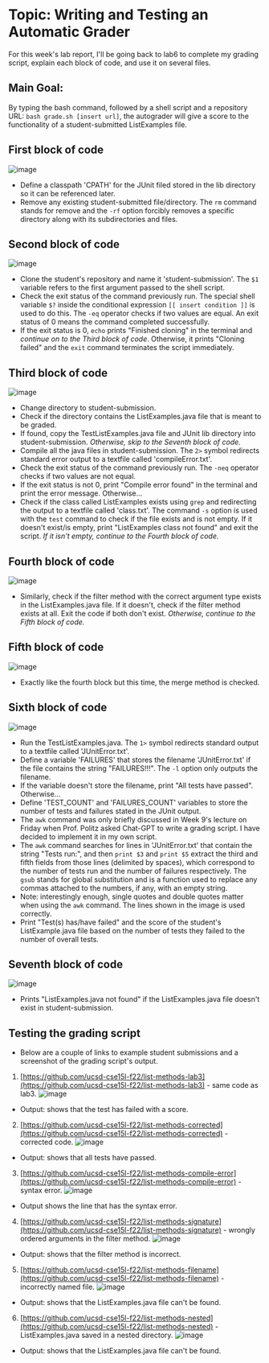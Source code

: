 # Topic: Writing and Testing an Automatic Grader
For this week's lab report, I'll be going back to lab6 to complete my grading script, explain each block of code, and use it on several files.


## Main Goal:
By typing the bash command, followed by a shell script and a repository URL: `bash grade.sh [insert url]`, the autograder will give a score to the functionality of a student-submitted ListExamples file.


## First block of code
![image](https://raw.githubusercontent.com/cheahfulnic/lab9/main/wk9-ss/week9-1.png)
* Define a classpath 'CPATH' for the JUnit filed stored in the lib directory so it can be referenced later.
* Remove any existing student-submitted file/directory. The `rm` command stands for remove and the `-rf` option forcibly removes a specific directory along with its subdirectories and files.


## Second block of code
![image](https://raw.githubusercontent.com/cheahfulnic/lab9/main/wk9-ss/week9-2.png)
* Clone the student's repository and name it 'student-submission'. The `$1` variable refers to the first argument passed to the shell script.
* Check the exit status of the command previously run. The special shell variable `$?` inside the conditional expression `[[ insert condition ]]` is used to do this. The `-eq` operator checks if two values are equal. An exit status of 0 means the command completed successfully.
* If the exit status is 0, `echo` prints "Finished cloning" in the terminal and *continue on to the Third block of code*. Otherwise, it prints "Cloning failed" and the `exit` command terminates the script immediately.


## Third block of code
![image](https://raw.githubusercontent.com/cheahfulnic/lab9/main/wk9-ss/week9-3.png)
* Change directory to student-submission.
* Check if the directory contains the ListExamples.java file that is meant to be graded.
* If found, copy the TestListExamples.java file and JUnit lib directory into student-submission. *Otherwise, skip to the Seventh block of code.*
* Compile all the java files in student-submission. The `2>` symbol redirects standard error output to a textfile called 'compileError.txt'.
* Check the exit status of the command previously run. The `-neq` operator checks if two values are not equal.
* If the exit status is not 0, print "Compile error found" in the terminal and print the error message. Otherwise...
* Check if the class called ListExamples exists using `grep` and redirecting the output to a textfile called 'class.txt'. The command `-s` option is used with the `test` command to check if the file exists and is not empty. If it doesn't exist/is empty, print "ListExamples class not found" and exit the script. *If it isn't empty, continue to the Fourth block of code.*


## Fourth block of code
![image](https://raw.githubusercontent.com/cheahfulnic/lab9/main/wk9-ss/week9-4.png)
* Similarly, check if the filter method with the correct argument type exists in the ListExamples.java file. If it doesn't, check if the filter method exists at all. Exit the code if both don't exist. *Otherwise, continue to the Fifth block of code.*


## Fifth block of code
![image](https://raw.githubusercontent.com/cheahfulnic/lab9/main/wk9-ss/week9-5.png)
* Exactly like the fourth block but this time, the merge method is checked.


## Sixth block of code
![image](https://raw.githubusercontent.com/cheahfulnic/lab9/main/wk9-ss/week9-6.png)
* Run the TestListExamples.java. The `1>` symbol redirects standard output to a textfile called 'JUnitError.txt'.
* Define a variable 'FAILURES' that stores the filename 'JUnitError.txt' if the file contains the string "FAILURES!!!". The `-l` option only outputs the filename.
* If the variable doesn't store the filename, print "All tests have passed". Otherwise... 
* Define 'TEST_COUNT' and 'FAILURES_COUNT' variables to store the number of tests and failures stated in the JUnit output.
* The `awk` command was only briefly discussed in Week 9's lecture on Friday when Prof. Politz asked Chat-GPT to write a grading script. I have decided to implement it in my own script.
* The `awk` command searches for lines in 'JUnitError.txt' that contain the string "Tests run:", and then `print $3` and `print $5` extract the third and fifth fields from those lines (delimited by spaces), which correspond to the number of tests run and the number of failures respectively. The `gsub` stands for global substitution and is a function used to replace any commas attached to the numbers, if any, with an empty string.
* Note: interestingly enough, single quotes and double quotes matter when using the `awk` command. The lines shown in the image is used correctly.
* Print "Test(s) has/have failed" and the score of the student's ListExample.java file based on the number of tests they failed to the number of overall tests.


## Seventh block of code
![image](https://raw.githubusercontent.com/cheahfulnic/lab9/main/wk9-ss/week9-7.png)
* Prints "ListExamples.java not found" if the ListExamples.java file doesn't exist in student-submission.


## Testing the grading script
* Below are a couple of links to example student submissions and a screenshot of the grading script's output.

1. [https://github.com/ucsd-cse15l-f22/list-methods-lab3](https://github.com/ucsd-cse15l-f22/list-methods-lab3) - same code as lab3.
![image](https://raw.githubusercontent.com/cheahfulnic/lab9/main/wk9-ss/week9-8.png)
* Output: shows that the test has failed with a score.


2. [https://github.com/ucsd-cse15l-f22/list-methods-corrected](https://github.com/ucsd-cse15l-f22/list-methods-corrected) - corrected code.
![image](https://raw.githubusercontent.com/cheahfulnic/lab9/main/wk9-ss/week9-9.png)
* Output: shows that all tests have passed.


3. [https://github.com/ucsd-cse15l-f22/list-methods-compile-error](https://github.com/ucsd-cse15l-f22/list-methods-compile-error) - syntax error.
![image](https://raw.githubusercontent.com/cheahfulnic/lab9/main/wk9-ss/week9-10.png)
* Output shows the line that has the syntax error.


4. [https://github.com/ucsd-cse15l-f22/list-methods-signature](https://github.com/ucsd-cse15l-f22/list-methods-signature) - wrongly ordered arguments in the filter method.
![image](https://raw.githubusercontent.com/cheahfulnic/lab9/main/wk9-ss/week9-11.png)
* Output: shows that the filter method is incorrect.


5. [https://github.com/ucsd-cse15l-f22/list-methods-filename](https://github.com/ucsd-cse15l-f22/list-methods-filename) - incorrectly named file.
![image](https://raw.githubusercontent.com/cheahfulnic/lab9/main/wk9-ss/week9-12.png)
* Output: shows that the ListExamples.java file can't be found.


6. [https://github.com/ucsd-cse15l-f22/list-methods-nested](https://github.com/ucsd-cse15l-f22/list-methods-nested) - ListExamples.java saved in a nested directory.
![image](https://raw.githubusercontent.com/cheahfulnic/lab9/main/wk9-ss/week9-13.png)
* Output: shows that the ListExamples.java file can't be found.
